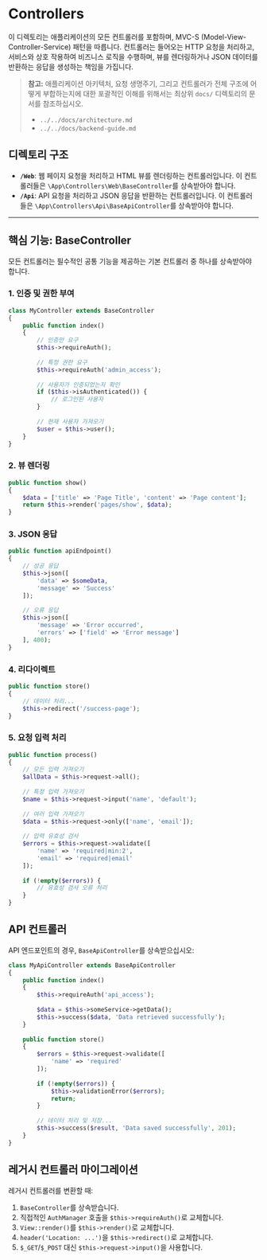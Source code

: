 # Controllers

이 디렉토리는 애플리케이션의 모든 컨트롤러를 포함하며, MVC-S (Model-View-Controller-Service) 패턴을 따릅니다. 컨트롤러는 들어오는 HTTP 요청을 처리하고, 서비스와 상호 작용하여 비즈니스 로직을 수행하며, 뷰를 렌더링하거나 JSON 데이터를 반환하는 응답을 생성하는 책임을 가집니다.

> **참고:** 애플리케이션 아키텍처, 요청 생명주기, 그리고 컨트롤러가 전체 구조에 어떻게 부합하는지에 대한 포괄적인 이해를 위해서는 최상위 `docs/` 디렉토리의 문서를 참조하십시오.
> - `../../docs/architecture.md`
> - `../../docs/backend-guide.md`

## 디렉토리 구조

- **`/Web`**: 웹 페이지 요청을 처리하고 HTML 뷰를 렌더링하는 컨트롤러입니다. 이 컨트롤러들은 `\App\Controllers\Web\BaseController`를 상속받아야 합니다.
- **`/Api`**: API 요청을 처리하고 JSON 응답을 반환하는 컨트롤러입니다. 이 컨트롤러들은 `\App\Controllers\Api\BaseApiController`를 상속받아야 합니다.

---

## 핵심 기능: BaseController

모든 컨트롤러는 필수적인 공통 기능을 제공하는 기본 컨트롤러 중 하나를 상속받아야 합니다.

### 1. 인증 및 권한 부여

```php
class MyController extends BaseController
{
    public function index()
    {
        // 인증만 요구
        $this->requireAuth();
        
        // 특정 권한 요구
        $this->requireAuth('admin_access');
        
        // 사용자가 인증되었는지 확인
        if ($this->isAuthenticated()) {
            // 로그인된 사용자
        }
        
        // 현재 사용자 가져오기
        $user = $this->user();
    }
}
```

### 2. 뷰 렌더링

```php
public function show()
{
    $data = ['title' => 'Page Title', 'content' => 'Page content'];
    return $this->render('pages/show', $data);
}
```

### 3. JSON 응답

```php
public function apiEndpoint()
{
    // 성공 응답
    $this->json([
        'data' => $someData,
        'message' => 'Success'
    ]);
    
    // 오류 응답
    $this->json([
        'message' => 'Error occurred',
        'errors' => ['field' => 'Error message']
    ], 400);
}
```

### 4. 리다이렉트

```php
public function store()
{
    // 데이터 처리...
    $this->redirect('/success-page');
}
```

### 5. 요청 입력 처리

```php
public function process()
{
    // 모든 입력 가져오기
    $allData = $this->request->all();
    
    // 특정 입력 가져오기
    $name = $this->request->input('name', 'default');
    
    // 여러 입력 가져오기
    $data = $this->request->only(['name', 'email']);
    
    // 입력 유효성 검사
    $errors = $this->request->validate([
        'name' => 'required|min:2',
        'email' => 'required|email'
    ]);
    
    if (!empty($errors)) {
        // 유효성 검사 오류 처리
    }
}
```

## API 컨트롤러

API 엔드포인트의 경우, `BaseApiController`를 상속받으십시오:

```php
class MyApiController extends BaseApiController
{
    public function index()
    {
        $this->requireAuth('api_access');
        
        $data = $this->someService->getData();
        $this->success($data, 'Data retrieved successfully');
    }
    
    public function store()
    {
        $errors = $this->request->validate([
            'name' => 'required'
        ]);
        
        if (!empty($errors)) {
            $this->validationError($errors);
            return;
        }
        
        // 데이터 처리 및 저장...
        $this->success($result, 'Data saved successfully', 201);
    }
}
```

## 레거시 컨트롤러 마이그레이션

레거시 컨트롤러를 변환할 때:

1. `BaseController`를 상속받습니다.
2. 직접적인 `AuthManager` 호출을 `$this->requireAuth()`로 교체합니다.
3. `View::render()`를 `$this->render()`로 교체합니다.
4. `header('Location: ...')`을 `$this->redirect()`로 교체합니다.
5. `$_GET`/`$_POST` 대신 `$this->request->input()`을 사용합니다.
